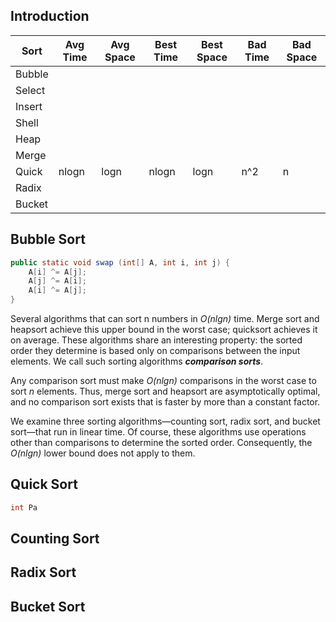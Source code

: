 ## Introduction



| Sort   | Avg Time | Avg Space | Best Time | Best Space | Bad Time | Bad Space |
| ------ | -------- | --------- | ---- | ---- | ---- | --- |
| Bubble |          |           |      |      |      |     |
| Select |          |           |      |      |      ||
| Insert |          |           |      |      |      ||
| Shell  |          |           |      |      |      ||
| Heap   |          |           |      |      |      ||
| Merge  |          |           |      |      |      ||
| Quick  | nlogn    | logn      | nlogn | logn | n^2 |n|
| Radix  |          |           |      |      |      ||
| Bucket |          |           |      |      |      ||



## Bubble Sort





```java
public static void swap (int[] A, int i, int j) {
	A[i] ^= A[j];
	A[j] ^= A[i];
	A[i] ^= A[j];
}
```


Several algorithms that can sort n numbers in *O(nlgn)* time. 
Merge sort and heapsort achieve this upper bound in the worst case; quicksort achieves it on average.
These algorithms share an interesting property: the sorted order they determine is based only on comparisons between the input elements.
We call such sorting algorithms ***comparison sorts***.

Any comparison sort must make *O(nlgn)*
comparisons in the worst case to sort *n* elements. 
Thus, merge sort and heapsort are asymptotically optimal, and no comparison sort exists that is faster by more than a constant factor.


We examine three sorting algorithms—counting sort, radix sort, and bucket sort—that run in linear time. 
Of course, these algorithms use operations other than comparisons to determine the sorted order. 
Consequently, the *O(nlgn)* lower bound does not apply to them.

## Quick Sort

```cpp
int Pa
```

## Counting Sort


## Radix Sort

## Bucket Sort
